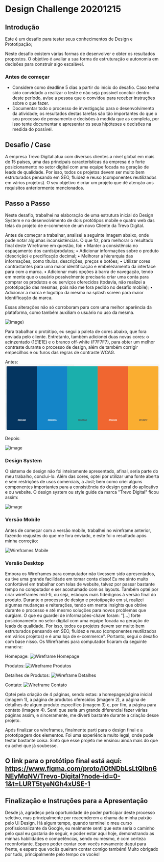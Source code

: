 # Design Challenge 20201215

## Introdução

Este é um desafio para testar seus conhecimentos de Design e Prototipação;

Neste desafio existem várias formas de desenvolver e obter os resultados propostos. O objetivo é avaliar a sua forma de estruturação e autonomia em decisões para construir algo escalável.

### Antes de começar

- Considere como deadline 5 dias a partir do início do desafio. Caso tenha sido convidado a realizar o teste e não seja possível concluir dentro deste período, avise a pessoa que o convidou para receber instruções sobre o que fazer.
- Documentar todo o processo de investigação para o desenvolvimento da atividade; os resultados destas tarefas são tão importantes do que o seu processo de pensamento e decisões à medida que as completa, por isso tente documentar e apresentar os seus hipóteses e decisões na medida do possível.

## Desafio / Case

A empresa Trevo Digital atua com diversos clientes a nível global em mais de 15 países, uma das principais características da empresa é o forte posicionamento no setor digital com uma equipe focada na geração de leads de qualidade.
Por isso, todos os projetos devem ser muito bem estruturados pensando em SEO, fluidez e reuso (componentes reutilizados em vários projetos).
O seu objetivo é criar um projeto que dê atenção aos requisitos anteriormente mencionados.

## Passo a Passo

Neste desafio, trabalhei na elaboração de uma estrutura inicial do Design System e no desenvolvimento de dois protótipos mobile e quatro web das telas do projeto de e-commerce de um novo Cliente da Trevo Digital.

Antes de começar a trabalhar, analisei a seguinte imagem abaixo, onde pude notar algumas inconsistências. O que fiz, para melhorar o resultado final deste Wireframe em questão, foi:
• Manter a consistência no espaçamento dos cards/produtos;
• Adicionar informações sobre o produto (descrição) e precificação decimal;
• Melhorar a hierarquia das informações, como títulos, descrições, preços e botões;
• Utilizar cores contrastantes para uma maior identificação e embelezamento da interface para com a marca.
• Adicionar mais opções à barra de navegação, tendo em mente que o usuário possivelmente precisaria criar uma conta para comprar os produtos e ou serviços oferecidos (todavia, não realizei a prototipação das mesmas, pois não me fora pedido no desafio mobile);
• Adicionar a marca e logotipo da mesma na splash screen para maior identificação da marca.

Essas alterações não só corroboram para com uma melhor aparência da plataforma, como também auxiliam o usuário no uso da mesma.

![image](https://github.com/user-attachments/assets/e5cff349-5ac6-432f-85e7-b8c0509f7228))

Para trabalhar o protótipo, eu segui a paleta de cores abaixo, que fora enviada pelo cliente. Entretanto, também adicionei duas novas cores: o acinzentado (1E1E1E) e o branco off-white (F7F7F7), para obter um melhor contraste durante o processo de design, além de também corrigir empecilhos e ou furos das regras de contraste WCAG. 

Antes:
![Colors](assets/colors.png)

Depois:

![image](https://github.com/user-attachments/assets/b5706c54-ef61-40e6-bfaf-b70feb90148a)

### Design System

O sistema de design não foi inteiramente apresentado, afinal, seria parte do meu trabalho, conclui-lo. Além das cores, optei por utilizar uma fonte aberta e sem restrições de usos comerciais, a Jost; bem como criei alguns componentes importantes para a consistência do design geral do aplicativo e ou website. O design system ou style guide da marca "Trevo Digital" ficou assim:

![image](https://github.com/user-attachments/assets/b7e556f8-070c-477f-bf4f-8eadaedca9d3)

### Versão Mobile

Antes de começar com a versão mobile, trabalhei no wireframe anterior, fazendo reajustes do que me fora enviado, e este foi o resultado após minha correção:

![Wireframes Mobile](https://github.com/user-attachments/assets/6255b3ad-2bcb-4feb-ab9a-d90c215d0bcf)

### Versão Desktop

Embora os Wireframes para computador não tivessem sido apresentados, eu tive uma grande facilidade em tomar conta disso! Eu me sinto muito confortável em trabalhar com telas de website, talvez por passar bastante tempo no computador e ser acostumado com os layouts. Também optei por criar wireframes mid-fi, ou seja, esboços mais fidedignos à versão final do produto. Durante o processo de design e prototipação em si, realizei algumas mudanças e reiterações, tendo em mente insights que obtive durante o processo e até mesmo soluções para novos problemas que surgiam. O que eu guardei de informações-chave foram: "[...] forte posicionamento no setor digital com uma equipe focada na geração de leads de qualidade. Por isso, todos os projetos devem ser muito bem estruturados pensando em SEO, fluidez e reuso (componentes reutilizados em vários projetos) e é uma loja de e-commerce". Portanto, segui o desafio com base nisso. Os Wireframes para computador ficaram da seguinte maneira:

Homepage:
![Wireframe Homepage](https://github.com/user-attachments/assets/48a18146-ac32-4e36-9961-ec9875e47612)

Produtos:
![Wireframe Produtos](https://github.com/user-attachments/assets/adb73857-586c-48d8-860a-a33cbf1ceb92)

Detalhes de Produtos:
![Wireframe Detalhes](https://github.com/user-attachments/assets/c0ce2bb5-ca20-4d06-bc3f-4e3c4fd6e067)

Contato:
![Wireframe Contato](https://github.com/user-attachments/assets/80cac101-3501-4c2e-a2c5-8e485539df8f)

Optei pela criação de 4 páginas, sendo estas: a homepage/página inicial (imagem 1), a página de produtos oferecidos (imagem 2), a página de detalhes de algum produto específico (imagem 3) e, por fim, a página para contato (imagem 4). Senti que seria um grande diferencial fazer várias páginas assim, e sinceramente, me diverti bastante durante a criação desse projeto.

Após finalizar os wireframes, finalmente parti para o design final e a prototipagem dos elementos. Foi uma experiência muito legal, onde pude testar bastante coisa. Sinto que esse projeto me ensinou ainda mais do que eu achei que já soubesse.

## O link para o protótipo final está aqui: https://www.figma.com/proto/lOtNDbLsLtQIbn6NEyMqNV/Trevo-Digital?node-id=0-1&t=LURT5tyeNGh4xUSE-1

## Finalização e Instruções para a Apresentação

Desde já, agradeço pela oportunidade de poder participar deste processo seletivo, mas principalmente por reacenderem a chama da minha paixão pelo UI Design. Há algum tempo, quando terminei o meu curso profissionalizante da Google, eu realmente senti que este seria o caminho pelo qual eu gostaria de seguir, e poder estar aqui hoje, demonstrando as minhas habilidades e competências, sendo eu mesmo, é com certeza reconfortante. Espero poder contar com vocês novamente daqui para frente, e espero que vocês queiram contar comigo também! Muito obrigado por tudo, principalmente pelo tempo de vocês!
